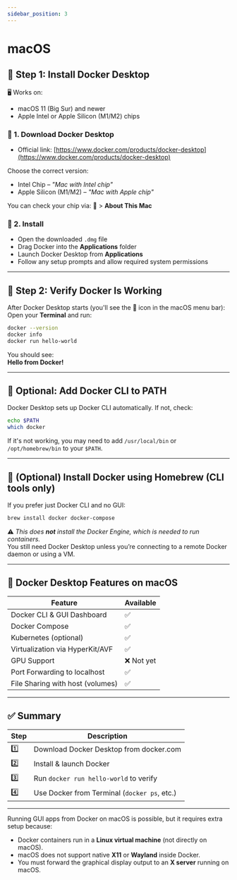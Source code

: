 ```yaml
---
sidebar_position: 3
---
```


# macOS

## 🧰 Step 1: Install Docker Desktop

🖥️ Works on:
- macOS 11 (Big Sur) and newer  
- Apple Intel or Apple Silicon (M1/M2) chips

### 🔹 1. Download Docker Desktop

- Official link: [https://www.docker.com/products/docker-desktop](https://www.docker.com/products/docker-desktop)

Choose the correct version:
- Intel Chip – _"Mac with Intel chip"_  
- Apple Silicon (M1/M2) – _"Mac with Apple chip"_

You can check your chip via:  > **About This Mac**

### 🔹 2. Install

- Open the downloaded `.dmg` file  
- Drag Docker into the **Applications** folder  
- Launch Docker Desktop from **Applications**  
- Follow any setup prompts and allow required system permissions

---

## 🚀 Step 2: Verify Docker Is Working

After Docker Desktop starts (you'll see the 🐳 icon in the macOS menu bar):  
Open your **Terminal** and run:

```bash
docker --version
docker info
docker run hello-world
```

You should see:  
**Hello from Docker!**

---

## 👤 Optional: Add Docker CLI to PATH

Docker Desktop sets up Docker CLI automatically. If not, check:

```bash
echo $PATH
which docker
```

If it's not working, you may need to add `/usr/local/bin` or `/opt/homebrew/bin` to your `$PATH`.

---

## 🧪 (Optional) Install Docker using Homebrew (CLI tools only)

If you prefer just Docker CLI and no GUI:

```bash
brew install docker docker-compose
```

⚠️ _This does **not** install the Docker Engine, which is needed to run containers._  
You still need Docker Desktop unless you’re connecting to a remote Docker daemon or using a VM.

---

## 🧠 Docker Desktop Features on macOS

| Feature                          | Available     |
|----------------------------------|---------------|
| Docker CLI & GUI Dashboard       | ✅            |
| Docker Compose                   | ✅            |
| Kubernetes (optional)            | ✅            |
| Virtualization via HyperKit/AVF  | ✅            |
| GPU Support                      | ❌ Not yet    |
| Port Forwarding to localhost     | ✅            |
| File Sharing with host (volumes) | ✅            |

---

## ✅ Summary

| Step | Description                                |
|------|--------------------------------------------|
| 1️⃣   | Download Docker Desktop from docker.com    |
| 2️⃣   | Install & launch Docker                    |
| 3️⃣   | Run `docker run hello-world` to verify     |
| 4️⃣   | Use Docker from Terminal (`docker ps`, etc.) |

---

Running GUI apps from Docker on macOS is possible, but it requires extra setup because:

- Docker containers run in a **Linux virtual machine** (not directly on macOS).  
- macOS does not support native **X11** or **Wayland** inside Docker.  
- You must forward the graphical display output to an **X server** running on macOS.
